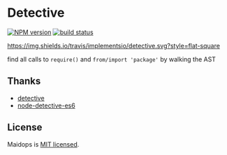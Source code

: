 # Detective

[![NPM version][npm-image]][npm-url]
[![build status][travis-image]][travis-url]

https://img.shields.io/travis/implementsio/detective.svg?style=flat-square

find all calls to `require()` and `from/import 'package'` by walking the AST

[npm-image]: https://img.shields.io/npm/v/@implementsio/detective.svg?style=flat-square
[npm-url]: https://www.npmjs.com/package/@implementsio/detective
[travis-image]: https://img.shields.io/travis/ImplementsIO/detective.svg?style=flat-square
[travis-url]: https://travis-ci.org/ImplementsIO/detective

## Thanks

- [detective](https://github.com/browserify/detective)
- [node-detective-es6](https://github.com/dependents/node-detective-es6)

## License

Maidops is [MIT licensed](./LICENSE).